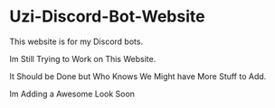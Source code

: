 # Uzi-Discord-Bot-Website

This website is for my Discord bots.

Im Still Trying to Work on This Website.

It Should be Done but Who Knows We Might have More Stuff to Add.

Im Adding a Awesome Look Soon
